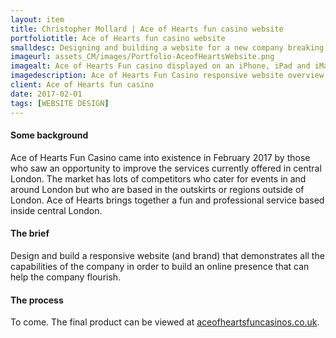```yaml
---
layout: item
title: Christopher Mollard | Ace of Hearts fun casino website
portfoliotitle: Ace of Hearts fun casino website
smalldesc: Designing and building a website for a new company breaking into the recreational casino business
imageurl: assets_CM/images/Portfolio-AceofHeartsWebsite.png
imagealt: Ace of Hearts Fun casino displayed on an iPhone, iPad and iMac
imagedescription: Ace of Hearts Fun Casino responsive website overview
client: Ace of Hearts fun casino
date: 2017-02-01
tags: [WEBSITE DESIGN]
---
```

<h4>Some background</h4>
<p>
Ace of Hearts Fun Casino came into existence in February 2017 by those who saw an opportunity to improve the services currently offered in central London. The market has lots of competitors who cater for events in and around London but who are based in the outskirts or regions outside of London. Ace of Hearts brings together a fun and professional service based inside central London.
</p>

<h4>The brief</h4>

<p>
Design and build a responsive website (and brand) that demonstrates all the capabilities of the company in order to build an online presence that can help the company flourish.
</p>
<h4>The process</h4>
<p>

To come. The final product can be viewed at <a href="http://www.aceofheartsfuncasinos.co.uk/" target="_blank">aceofheartsfuncasinos.co.uk</a>.
</p>
